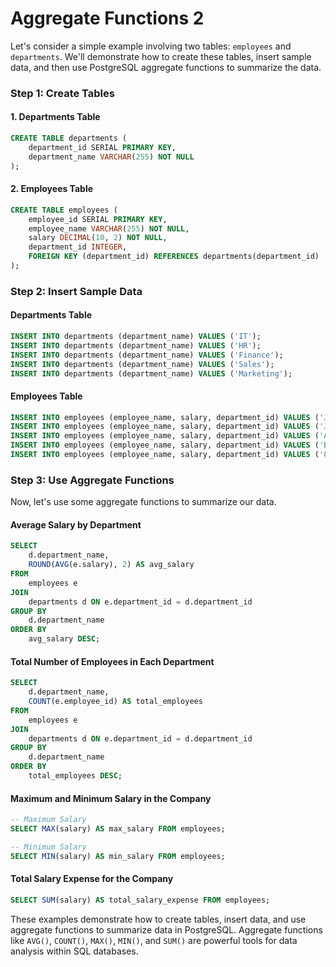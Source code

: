 # Aggregate Functions 2

Let's consider a simple example involving two tables: `employees` and `departments`. We'll demonstrate how to create these tables, insert sample data, and then use PostgreSQL aggregate functions to summarize the data.

### Step 1: Create Tables

#### 1. Departments Table

```sql
CREATE TABLE departments (
    department_id SERIAL PRIMARY KEY,
    department_name VARCHAR(255) NOT NULL
);
```

#### 2. Employees Table

```sql
CREATE TABLE employees (
    employee_id SERIAL PRIMARY KEY,
    employee_name VARCHAR(255) NOT NULL,
    salary DECIMAL(10, 2) NOT NULL,
    department_id INTEGER,
    FOREIGN KEY (department_id) REFERENCES departments(department_id)
);
```

### Step 2: Insert Sample Data

#### Departments Table

```sql
INSERT INTO departments (department_name) VALUES ('IT');
INSERT INTO departments (department_name) VALUES ('HR');
INSERT INTO departments (department_name) VALUES ('Finance');
INSERT INTO departments (department_name) VALUES ('Sales');
INSERT INTO departments (department_name) VALUES ('Marketing');
```

#### Employees Table

```sql
INSERT INTO employees (employee_name, salary, department_id) VALUES ('John Doe', 70000, 1);
INSERT INTO employees (employee_name, salary, department_id) VALUES ('Jane Smith', 80000, 1);
INSERT INTO employees (employee_name, salary, department_id) VALUES ('Alice Johnson', 60000, 2);
INSERT INTO employees (employee_name, salary, department_id) VALUES ('Bob Brown', 90000, 3);
INSERT INTO employees (employee_name, salary, department_id) VALUES ('Charlie Davis', 50000, 4);
```

### Step 3: Use Aggregate Functions

Now, let's use some aggregate functions to summarize our data.

#### Average Salary by Department

```sql
SELECT 
    d.department_name, 
    ROUND(AVG(e.salary), 2) AS avg_salary
FROM 
    employees e
JOIN 
    departments d ON e.department_id = d.department_id
GROUP BY 
    d.department_name
ORDER BY 
    avg_salary DESC;
```

#### Total Number of Employees in Each Department

```sql
SELECT 
    d.department_name, 
    COUNT(e.employee_id) AS total_employees
FROM 
    employees e
JOIN 
    departments d ON e.department_id = d.department_id
GROUP BY 
    d.department_name
ORDER BY 
    total_employees DESC;
```

#### Maximum and Minimum Salary in the Company

```sql
-- Maximum Salary
SELECT MAX(salary) AS max_salary FROM employees;

-- Minimum Salary
SELECT MIN(salary) AS min_salary FROM employees;
```

#### Total Salary Expense for the Company

```sql
SELECT SUM(salary) AS total_salary_expense FROM employees;
```

These examples demonstrate how to create tables, insert data, and use aggregate functions to summarize data in PostgreSQL. Aggregate functions like `AVG()`, `COUNT()`, `MAX()`, `MIN()`, and `SUM()` are powerful tools for data analysis within SQL databases.
